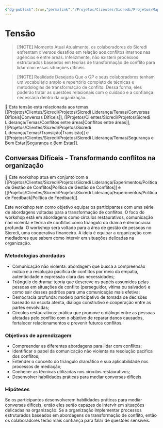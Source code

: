 ```yaml
---
{"dg-publish":true,"permalink":"/Projetos/Clientes/Sicredi/Projetos/Mapa Sodexo/Formações/Workshop Conversas Difíceis/"}
---
```



# Tensão

> [!NOTE] Momento Atual
>  Atualmente, os colaboradores do Sicredi enfrentam diversos desafios em relação aos conflitos internos nas agências e entre áreas. Infelizmente, não existem processos estruturados baseados em teorias de transformação de conflito para lidar com essas situações difíceis.

> [!NOTE] Realidade Desejada
>  Que o GP e seus colaboradores tenham um vocabulário amplo e repertório completo de técnicas e metodologias de transformação de conflito. Dessa forma, eles poderão tratar as questões relacionais com o cuidado e a confiança necessária dentro da organização.

🔗 Esta tensão está relacionada aos temas [[Projetos/Clientes/Sicredi/Projetos/Sicredi Liderança/Temas/Conversas Difíceis\|Conversas Difíceis]], [[Projetos/Clientes/Sicredi/Projetos/Sicredi Liderança/Temas/Conflitos entre áreas\|Conflitos entre áreas]], [[Projetos/Clientes/Sicredi/Projetos/Sicredi Liderança/Temas/Transição\|Transição]] e [[Projetos/Clientes/Sicredi/Projetos/Sicredi Liderança/Temas/Segurança e Bem Estar\|Segurança e Bem Estar]].

## Conversas Difíceis - Transformando conflitos na organização

🔗 Este workshop atua em conjunto com a [[Projetos/Clientes/Sicredi/Projetos/Sicredi Liderança/Experimentos/Política de Gestão de Conflitos\|Política de Gestão de Conflitos]] e [[Projetos/Clientes/Sicredi/Projetos/Sicredi Liderança/Experimentos/Política de Feedback\|Política de Feedback]].

Este workshop tem como objetivo equipar os participantes com uma série de abordagens voltadas para a transformação de conflitos. O foco do workshop está em abordagens como círculos restaurativos, comunicação não violenta e teoria de conflitos como triângulo do drama e democracia profunda. O workshop será voltado para a área de gestão de pessoas no Sicredi, uma cooperativa financeira. A ideia é equipar a organização com mediadores que sabem como intervir em situações delicadas na organização.

### Metodologias abordadas

 - Comunicação não violenta: abordagem que busca a compreensão mútua e a resolução pacífica de conflitos por meio da empatia, autenticidade e expressão clara das necessidades;
- Triângulo do drama: teoria que descreve os papéis assumidos pelas pessoas em situações de conflito (perseguidor, vítima ou salvador) e como sair desses padrões para uma comunicação mais efetiva;
- Democracia profunda: modelo participativo de tomada de decisões baseado na escuta atenta, diálogo construtivo e cooperação entre as partes envolvidas;
- Círculos restaurativos: prática que promove o diálogo entre as pessoas afetadas pelo conflito com o objetivo de reparar danos causados, fortalecer relacionamentos e prevenir futuros conflitos.

### Objetivos de aprendizagem
- Compreender as diferentes abordagens para lidar com conflitos;
- Identificar o papel da comunicação não violenta na resolução pacífica dos conflitos;
- Entender o conceito do triângulo dramático e sua aplicabilidade nos processos de mediação;
- Conhecer as técnicas utilizadas nos círculos restaurativos;
- Desenvolver habilidades práticas para mediar conversas difíceis.

### Hipóteses
Se os participantes desenvolverem habilidades práticas para mediar conversas difíceis, então eles serão capazes de intervir em situações delicadas na organização.
Se a organização implementar processos estruturados baseados em abordagens de transformação de conflito, então os colaboradores terão mais confiança para falar de questões sensíveis.
